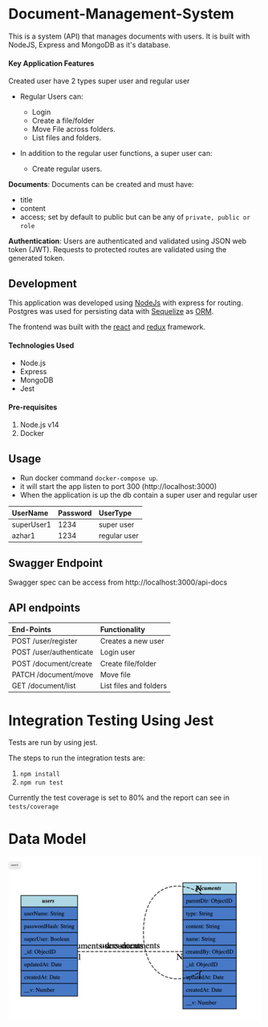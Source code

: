 # Document-Management-System

This is a system (API) that manages documents with users.
It is built with NodeJS, Express and MongoDB as it's database.

#### Key Application Features
Created user have 2 types super user and regular user
- Regular Users can:
    - Login
    - Create a file/folder
    - Move File across folders.
    - List files and folders.

- In addition to the regular user functions, a super user can:
    - Create regular users.

**Documents**:
Documents can be created and must have:
- title
- content
- access; set by default to public but can be any of `private, public or role`


**Authentication**:
Users are authenticated and validated using JSON web token (JWT).
Requests to protected routes are validated using the generated token.

## Development
This application was developed using [NodeJs](https://nodejs.org) with express for routing. Postgres was used for persisting data with [Sequelize](https://sequelizejs.org) as [ORM](https://en.wikipedia.org/wiki/Object-relational_mapping).

The frontend was built with the [react](https://facebook.github.io/react/) and [redux](reduxjs.org) framework.

#### Technologies Used

- Node.js
- Express
- MongoDB
- Jest

#### Pre-requisites
1. Node.js v14
2. Docker

## Usage
- Run docker command `docker-compose up`.
- it will start the app listen to port 300 (http://localhost:3000)
- When the application is up the db contain a super user and regular user

|UserName                      | Password|UserType|
| :---            |          :--- |:---|
|superUser1              | 1234|super user|
|azhar1             | 1234|regular user|

## Swagger Endpoint

Swagger spec can be access from http://localhost:3000/api-docs


## API endpoints

|End-Points                       | Functionality|
| :---            |          :--- |
|POST /user/register              | Creates a new user|
|POST /user/authenticate              | Login user|
|POST /document/create              | Create file/folder|
|PATCH /document/move              | Move file|
|GET /document/list              | List files and folders|




# Integration Testing Using Jest
Tests are run by using jest.

The steps to run the integration tests are:

1.  `npm install`
2.  `npm run test`

Currently the test coverage is set to 80% and the report can see in `tests/coverage`


# Data Model

![alt text](er-diagram.png "Data Model")
